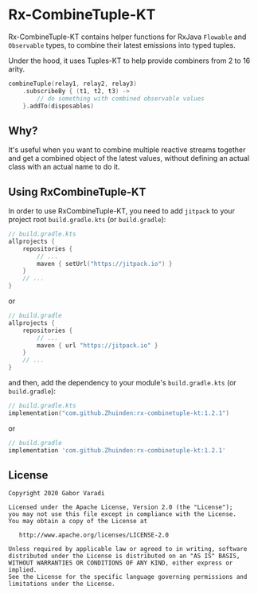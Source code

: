 # Rx-CombineTuple-KT

Rx-CombineTuple-KT contains helper functions for RxJava `Flowable` and `Observable` types, to combine their latest emissions into typed tuples.

Under the hood, it uses Tuples-KT to help provide combiners from 2 to 16 arity.

``` kotlin
combineTuple(relay1, relay2, relay3)
    .subscribeBy { (t1, t2, t3) ->
        // do something with combined observable values
    }.addTo(disposables)
```

## Why?

It's useful when you want to combine multiple reactive streams together and get a combined object of the latest values, without defining an actual class with an actual name to do it.

## Using RxCombineTuple-KT

In order to use RxCombineTuple-KT, you need to add `jitpack` to your project root `build.gradle.kts`
(or `build.gradle`):

``` kotlin
// build.gradle.kts
allprojects {
    repositories {
        // ...
        maven { setUrl("https://jitpack.io") }
    }
    // ...
}
```

or

``` groovy
// build.gradle
allprojects {
    repositories {
        // ...
        maven { url "https://jitpack.io" }
    }
    // ...
}
```

and then, add the dependency to your module's `build.gradle.kts` (or `build.gradle`):

``` kotlin
// build.gradle.kts
implementation("com.github.Zhuinden:rx-combinetuple-kt:1.2.1")
```

or

``` groovy
// build.gradle
implementation 'com.github.Zhuinden:rx-combinetuple-kt:1.2.1'
```

## License

    Copyright 2020 Gabor Varadi

    Licensed under the Apache License, Version 2.0 (the "License");
    you may not use this file except in compliance with the License.
    You may obtain a copy of the License at

       http://www.apache.org/licenses/LICENSE-2.0

    Unless required by applicable law or agreed to in writing, software
    distributed under the License is distributed on an "AS IS" BASIS,
    WITHOUT WARRANTIES OR CONDITIONS OF ANY KIND, either express or implied.
    See the License for the specific language governing permissions and
    limitations under the License.
